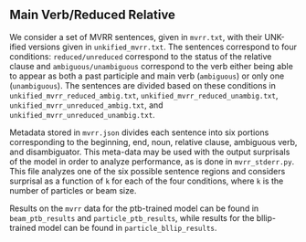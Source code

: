 ## Main Verb/Reduced Relative

We consider a set of MVRR sentences, given in `mvrr.txt`, with their UNK-ified
versions given in `unkified_mvrr.txt`. The sentences correspond to four conditions: 
`reduced/unreduced` correspond to the status of the relative clause and `ambiguous/unambiguous` correspond
to the verb either being able to appear as both a past participle and main verb (`ambiguous`) or 
only one (`unambiguous`). The sentences are divided based on these conditions in 
`unkified_mvrr_reduced_ambig.txt`, `unkified_mvrr_reduced_unambig.txt`, `unkified_mvrr_unreduced_ambig.txt`, and 
`unkified_mvrr_unreduced_unambig.txt`. 

Metadata stored in `mvrr.json` divides each sentence into six portions corresponding to 
the beginning, end, noun, relative clause, ambiguous verb, and disambiguator. This meta-data
may be used with the output surprisals of the model in order to analyze performance, as is done in 
`mvrr_stderr.py`. This file analyzes one of the six possible sentence regions and considers 
surprisal as a function of `k` for each of the four conditions, where `k` is the number of particles 
or beam size. 

Results on the `mvrr` data for the ptb-trained model can be found in 
`beam_ptb_results` and `particle_ptb_results`, while results for the bllip-trained model
can be found in `particle_bllip_results`.